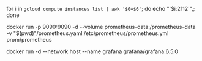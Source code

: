 for i in `gcloud compute instances list | awk '$0=$6'`; do echo "'$i:2112'",; done

docker run -p 9090:9090 -d --volume prometheus-data:/prometheus-data -v "$(pwd)"/prometheus.yaml:/etc/prometheus/prometheus.yml prom/prometheus

docker run -d --network host --name grafana grafana/grafana:6.5.0
